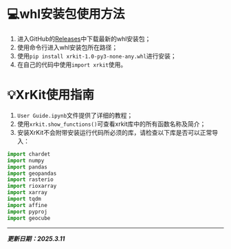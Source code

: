# 💻whl安装包使用方法
1. 进入GitHub的[Releases](https://github.com/SeanNg997/XrKit-Package/releases)中下载最新的whl安装包；
2. 使用命令行进入whl安装包所在路径；
3. 使用`pip install xrkit-1.0-py3-none-any.whl`进行安装；
4. 在自己的代码中使用`import xrkit`使用。



# 💡XrKit使用指南

1. `User Guide.ipynb`文件提供了详细的教程；
2. 使用`xrkit.show_functions()`可查看xrkit库中的所有函数名称及简介；
3. 安装XrKit不会附带安装运行代码所必须的库，请检查以下库是否可以正常导入：

```python
import chardet
import numpy
import pandas
import geopandas
import rasterio
import rioxarray
import xarray
import tqdm
import affine
import pyproj
import geocube
```

---

***更新日期：2025.3.11***